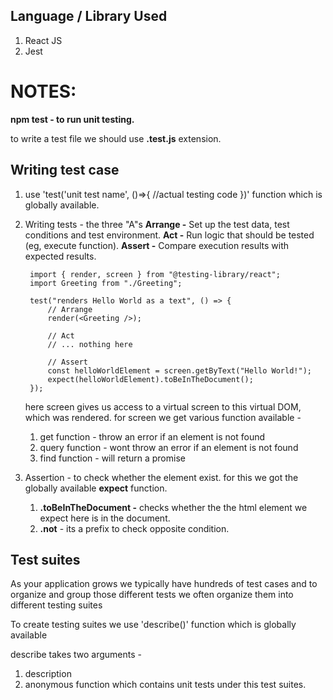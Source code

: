 ## Language / Library Used

1. React JS
2. Jest

# NOTES:

**npm test - to run unit testing.**

to write a test file we should use **.test.js** extension.

## Writing test case

1. use 'test('unit test name', ()=>{ //actual testing code })' function which is globally available.
2. Writing tests - the three "A"s
   **Arrange -** Set up the test data, test conditions and test environment.
   **Act -** Run logic that should be tested (eg, execute function).
   **Assert -** Compare execution results with expected results.

   ```
    import { render, screen } from "@testing-library/react";
    import Greeting from "./Greeting";

    test("renders Hello World as a text", () => {
        // Arrange
        render(<Greeting />);

        // Act
        // ... nothing here

        // Assert
        const helloWorldElement = screen.getByText("Hello World!");
        expect(helloWorldElement).toBeInTheDocument();
    });
   ```

   here screen gives us access to a virtual screen to this virtual DOM, which was rendered.
   for screen we get various function available -

   1. get function - throw an error if an element is not found
   2. query function - wont throw an error if an element is not found
   3. find function - will return a promise

3. Assertion -
   to check whether the element exist. for this we got the globally available **expect** function.

   1. **.toBeInTheDocument -** checks whether the the html element we expect here is in the document.
   2. **.not** - its a prefix to check opposite condition.

## Test suites

As your application grows we typically have hundreds of test cases and to organize and group those different tests we often organize them into different testing suites

To create testing suites we use 'describe()' function which is globally available

describe takes two arguments -

1. description
2. anonymous function which contains unit tests under this test suites.
